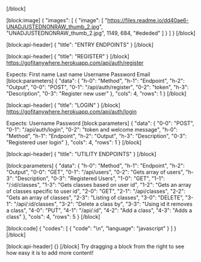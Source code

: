 
[/block]

[block:image]
{
  "images": [
    {
      "image": [
        "https://files.readme.io/dd40ae6-UNADJUSTEDNONRAW_thumb_2.jpg",
        "UNADJUSTEDNONRAW_thumb_2.jpg",
        1149,
        684,
        "#ededed"
      ]
    }
  ]
}
[/block]

[block:api-header]
{
  "title": "ENTRY ENDPOINTS"
}
[/block]

[block:api-header]
{
  "title": "REGISTER"
}
[/block]
https://gofitanywhere.herokuapp.com/api/auth/register

Expects:
First name
Last name
Username
Password
Email
[block:parameters]
{
  "data": {
    "h-0": "Method",
    "h-1": "Endpoint",
    "h-2": "Output",
    "0-0": "POST",
    "0-1": "/api/auth/register",
    "0-2": "token",
    "h-3": "Description",
    "0-3": "Register new user"
  },
  "cols": 4,
  "rows": 1
}
[/block]

[block:api-header]
{
  "title": "LOGIN"
}
[/block]
https://gofitanywhere.herokuapp.com/api/auth/login

Expects:
Username
Password
[block:parameters]
{
  "data": {
    "0-0": "POST",
    "0-1": "/api/auth/login",
    "0-2": "token and welcome message",
    "h-0": "Method",
    "h-1": "Endpoint",
    "h-2": "Output",
    "h-3": "Description",
    "0-3": "Registered user login"
  },
  "cols": 4,
  "rows": 1
}
[/block]

[block:api-header]
{
  "title": "UTILITY ENDPOINTS"
}
[/block]


[block:parameters]
{
  "data": {
    "h-0": "Method",
    "h-1": "Endpoint",
    "h-2": "Output",
    "0-0": "GET",
    "0-1": "/api/users",
    "0-2": "Gets array of users",
    "h-3": "Description",
    "0-3": "Registered Users",
    "1-0": "GET",
    "1-1": "/:id/classes",
    "1-3": "Gets classes based on user id",
    "1-2": "Gets an array of classes specific to user id",
    "2-0": "GET",
    "2-1": "/api/classes",
    "2-2": "Gets an array of classes",
    "2-3": "Listing of classes",
    "3-0": "DELETE",
    "3-1": "/api/:id/classes",
    "3-2": "Delete a class by",
    "3-3": "Using id it removes a class",
    "4-0": "PUT",
    "4-1": "/api/:id",
    "4-2": "Add a class",
    "4-3": "Adds a class"
  },
  "cols": 4,
  "rows": 5
}
[/block]

[block:code]
{
  "codes": [
    {
      "code": "\n",
      "language": "javascript"
    }
  ]
}
[/block]

[block:api-header]
{}
[/block]
Try dragging a block from the right to see how easy it is to add more content!
